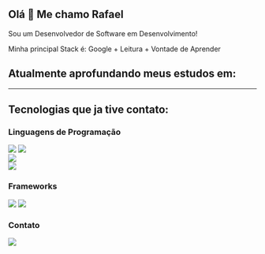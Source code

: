 ## Olá 👋 Me chamo Rafael 

Sou um Desenvolvedor de Software em Desenvolvimento! 

Minha principal Stack é: Google + Leitura + Vontade de Aprender

## Atualmente aprofundando meus estudos em:
 


 
---

## Tecnologias que ja tive contato:

### Linguagens de Programação
  
<div>
  <img src="https://img.shields.io/badge/C-00599C?style=for-the-badge&logo=c&logoColor=white">
  <img src="https://img.shields.io/badge/Go-00ADD8?style=for-the-badge&logo=go&logoColor=white">
<div/>
<div>
   <a href="https://github.com/RafaDRF/nodeJS-rest">
    <img src="https://img.shields.io/badge/JavaScript-323330?style=for-the-badge&logo=javascript&logoColor=F7DF1E"> 
  </a>
<div/>
<div>
  <img src="https://img.shields.io/badge/Kotlin-0095D5?&style=for-the-badge&logo=kotlin&logoColor=white">
<div/>
  
### Frameworks
  
<div> 
  <img src="https://img.shields.io/badge/Express.js-404D59?style=for-the-badge">
  <img src="https://img.shields.io/badge/Node.js-43853D?style=for-the-badge&logo=node.js&logoColor=white">
<div/> 
  
### Contato
<div>
  <a href="https://www.linkedin.com/in/rafael-dutra-ribas/" ><img src="https://img.shields.io/badge/LinkedIn-0077B5?style=for-the-badge&logo=linkedin&logoColor=white"><a/> 
<div/>
